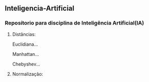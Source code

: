 ## Inteligencia-Artificial
### Reposítorio para disciplina de Inteligência Artificial(IA)
1. Distâncias:
   
     Euclidiana...
   
     Manhattan...
   
     Chebyshev...

2. Normalização:

